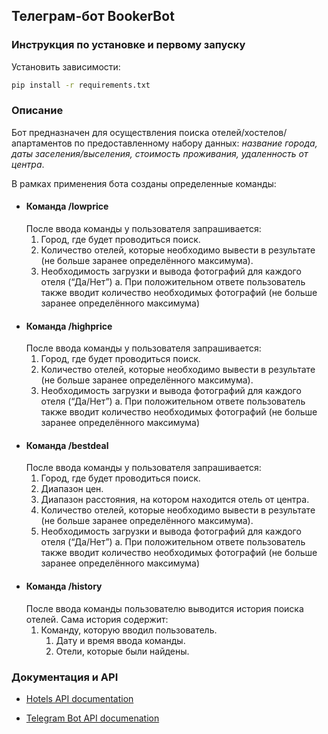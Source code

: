 ## Телеграм-бот BookerBot


### Инструкция по установке и первому запуску 

Установить зависимости:

```bash
pip install -r requirements.txt
```
### Описание
Бот предназначен для осуществления поиска отелей/хостелов/апартаментов по 
предоставленному набору данных: *название города, даты заселения/выселения,
стоимость проживания, удаленность от центра*.

В рамках применения бота созданы определенные команды:
- #### Команда /lowprice
  После ввода команды у пользователя запрашивается:
  1. Город, где будет проводиться поиск.
  2. Количество отелей, которые необходимо вывести в результате (не больше
  заранее определённого максимума).
  3. Необходимость загрузки и вывода фотографий для каждого отеля (“Да/Нет”)
  a. При положительном ответе пользователь также вводит количество
  необходимых фотографий (не больше заранее определённого
  максимума)
- #### Команда /highprice
  После ввода команды у пользователя запрашивается:
  1. Город, где будет проводиться поиск.
  2. Количество отелей, которые необходимо вывести в результате (не больше
  заранее определённого максимума).
  3. Необходимость загрузки и вывода фотографий для каждого отеля (“Да/Нет”)
  a. При положительном ответе пользователь также вводит количество
  необходимых фотографий (не больше заранее определённого
  максимума)
- #### Команда /bestdeal
  После ввода команды у пользователя запрашивается:
  1. Город, где будет проводиться поиск.
  2. Диапазон цен.
  3. Диапазон расстояния, на котором находится отель от центра.
  4. Количество отелей, которые необходимо вывести в результате (не больше
  заранее определённого максимума).
  5. Необходимость загрузки и вывода фотографий для каждого отеля (“Да/Нет”)
  a. При положительном ответе пользователь также вводит количество
  необходимых фотографий (не больше заранее определённого
  максимума)
- #### Команда /history
  После ввода команды пользователю выводится история поиска отелей. Сама история
  содержит:
  1. Команду, которую вводил пользователь.
     1. Дату и время ввода команды.
     2. Отели, которые были найдены.

### Документация и API
- [Hotels API documentation](https://rapidapi.com/apidojo/api/hotels4)
 
- [Telegram Bot API documenation](https://core.telegram.org/bots)
